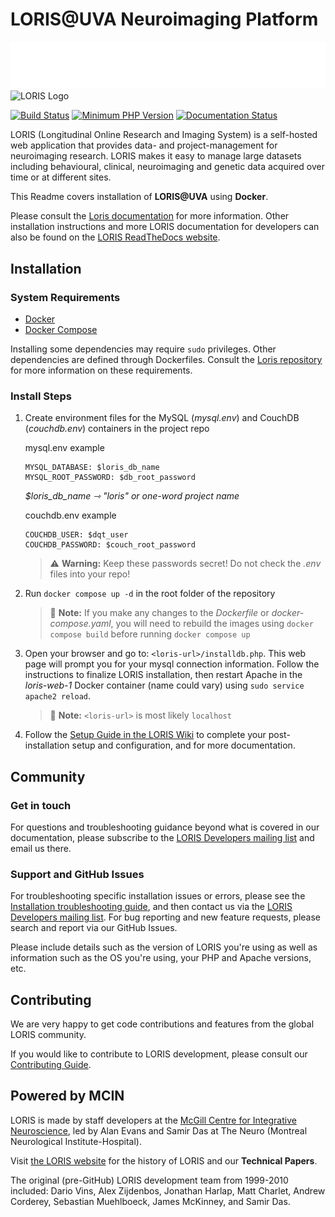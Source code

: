 # LORIS@UVA Neuroimaging Platform

![UVA Health Logo](./htdocs/images/UVA.Health_RGB_White.png)
![LORIS Logo](./htdocs/images/LORIS_logo.png)

[![Build Status](https://travis-ci.org/aces/Loris.svg?branch=main)](https://travis-ci.org/aces/Loris)
[![Minimum PHP Version](https://img.shields.io/travis/php-v/aces/loris/main?color=787CB5)](https://php.net/)
[![Documentation Status](https://readthedocs.org/projects/acesloris/badge/?version=latest)](https://acesloris.readthedocs.io/en/latest/?badge=latest)

LORIS (Longitudinal Online Research and Imaging System) is a self-hosted web application that provides data- and project-management for neuroimaging research. LORIS makes it easy to manage large datasets including behavioural, clinical, neuroimaging and genetic data acquired over time or at different sites.

This Readme covers installation of **LORIS@UVA** using **Docker**.

Please consult the [Loris documentation](https://github.com/aces/Loris) for more information. Other installation instructions and more LORIS documentation for developers can also be found on the [LORIS ReadTheDocs website](https://acesloris.readthedocs.io/en/latest/).

## Installation

### System Requirements

* [Docker](https://docs.docker.com/engine/)
* [Docker Compose](https://docs.docker.com/compose/install/)

Installing some dependencies may require `sudo` privileges. Other dependencies are defined through Dockerfiles. Consult the [Loris repository](https://github.com/aces/Loris) for more information on these requirements.

### Install Steps

1. Create environment files for the MySQL (*mysql.env*) and CouchDB (*couchdb.env*) containers in the project repo

    mysql.env example

    ```env
    MYSQL_DATABASE: $loris_db_name
    MYSQL_ROOT_PASSWORD: $db_root_password
    ```

    *$loris_db_name ⇾ "loris" or one-word project name*

    couchdb.env example

    ```env
    COUCHDB_USER: $dqt_user
    COUCHDB_PASSWORD: $couch_root_password
    ```

    > :warning: **Warning:** Keep these passwords secret! Do not check the *.env* files into your repo!

2. Run `docker compose up -d` in the root folder of the repository

    > :memo: **Note:** If you make any changes to the *Dockerfile* or *docker-compose.yaml*, you will need to rebuild the images using `docker compose build` before running `docker compose up`

3. Open your browser and go to: `<loris-url>/installdb.php`. This web page will prompt you for your mysql connection information. Follow the instructions to finalize LORIS installation, then restart Apache in the *loris-web-1* Docker container (name could vary) using `sudo service apache2 reload`.

    > :memo: **Note:** `<loris-url>` is most likely `localhost`

4. Follow the [Setup Guide in the LORIS Wiki](https://github.com/aces/Loris/wiki/Setup) to complete your post-installation setup and configuration, and for more documentation.

## Community

### Get in touch

For questions and troubleshooting guidance beyond what is covered in our documentation, please subscribe to the [LORIS Developers mailing list](http://www.bic.mni.mcgill.ca/mailman/listinfo/loris-dev) and email us there.

### Support and GitHub Issues

For troubleshooting specific installation issues or errors, please see the [Installation troubleshooting guide](docs/wiki/00_SERVER_INSTALL_AND_CONFIGURATION/01_LORIS_Install/Troubleshooting.md), and then contact us via the [LORIS Developers mailing list](http://www.bic.mni.mcgill.ca/mailman/listinfo/loris-dev).
For bug reporting and new feature requests, please search and report via our GitHub Issues.

Please include details such as the version of LORIS you're using as well as information
such as the OS you're using, your PHP and Apache versions, etc.

## Contributing

We are very happy to get code contributions and features from the global LORIS community.

If you would like to contribute to LORIS development, please consult our [Contributing Guide](./CONTRIBUTING.md).

## Powered by MCIN

LORIS is made by staff developers at the [McGill Centre for Integrative Neuroscience](http://www.mcin.ca), led by Alan Evans and Samir Das at The Neuro (Montreal Neurological Institute-Hospital).

Visit [the LORIS website](https://loris.ca) for the history of LORIS and our **Technical Papers**.

The original (pre-GitHub) LORIS development team from 1999-2010 included: Dario Vins, Alex Zijdenbos, Jonathan Harlap, Matt Charlet, Andrew Corderey, Sebastian Muehlboeck, James McKinney, and Samir Das.

